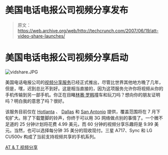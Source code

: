 # 美国电话电报公司视频分享发布

> 原文：<https://web.archive.org/web/http://techcrunch.com/2007/06/19/att-video-share-launches/>

# 美国电话电报公司视频分享启动

![vidshare.JPG](img/63bc8ddc1085ad06c3a63a42e68aee4a.png)

美国电话电报公司的[视频分享服务](https://web.archive.org/web/20210410223948/http://crunchgear.com/2007/03/28/ctia-2007-hotness-video-share/)已经正式推出，尽管比世界其他地方晚了几年，但是，嘿，迟到总比不到好。这是相当直接的，因为这项服务允许你将视频从你的手机传输到另一部手机。你正在目睹[林赛·罗韩](https://web.archive.org/web/20210410223948/http://9021oh.com/?cat=15)撞车和玩刀吗？想向你的朋友证明吗？明白我的意思了吗？很好。

该服务目前仅在 [Hotlanta](https://web.archive.org/web/20210410223948/http://www.simpleweather.com/30356) 、 [Dallas](https://web.archive.org/web/20210410223948/http://www.simpleweather.com/75315) 和 [San Antonio](https://web.archive.org/web/20210410223948/http://www.simpleweather.com/78247) 提供，覆盖范围将在 7 月下旬扩大。除了下载蹩脚的铃声，你终于可以用 3G 网络做点别的事情了。一个微不足道的 25 分钟计划将花费 4.99 美元，而 60 分钟的视频分享乐趣将是 9.99 美元。当然，也可以选择每分钟 35 美分的现收现付。三星 A717、Sync 和 LG CU500v 构成了当前支持视频共享的手机系列。

[AT & T 视频分享](https://web.archive.org/web/20210410223948/http://www.attvideoshare.com/)